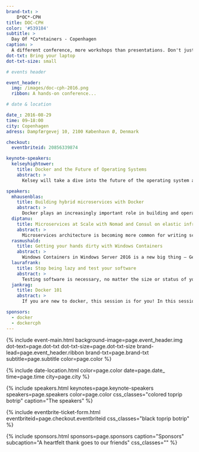 ```yaml
---
brand-txt: >
    D*OC*-CPH
title: DOC-CPH
color: '#539184'
subtitle: >
  Day Of *Co*ntainers - Copenhagen
caption: >
  A different conference, more workshops than presentations. Don't just listen - work and learn. Bring your laptop; we'll be hacking containers all day
dot-txt: Bring your laptop
dot-txt-size: small

# events header

event_header:
  img: /images/doc-cph-2016.png
  ribbon: A hands-on conference...

# date & location

date_: 2016-08-29
time: 09—18:00
city: Copenhagen
adress: Dampfærgevej 10, 2100 København Ø, Denmark

checkout:
  eventbriteid: 20856339874

keynote-speakers:
  kelseyhightower:
    title: Docker and the Future of Operating Systems
    abstract: >
      Kelsey will take a dive into the future of the operating system and how containers have the potential to destroy the Linux distro as we know it.

speakers:
  mhausenblas:
    title: Building hybrid microservices with Docker
    abstract: >
      Docker plays an increasingly important role in building and operating modern applications, both on-premises and in the cloud. In this introductory workshop, you will get an end-to-end understanding of Linux containers and how to operate and orchestrate them at scale. The course will teach you about the low-level concepts that make up Linux containers, how to deploy Docker containers, and how to orchestrate them using tools like Kubernetes and Mesos Marathon
  diptanu:
    title: Microservices at Scale with Nomad and Consul on elastic infrastructure
    abstract: >
      Microservices architecture is becoming more common for writing scalable modern services targeted for public and private clouds. However, the architecture brings in with itself a lot of challenges with respect to availability, reliable inter-process communication across services, deployment orchestration and operations. In this talk, I will go into how to design and run Microservices at scale on Docker and elastic infrastructure.
  rasmushald:
    title: Getting your hands dirty with Windows Containers
    abstract: >
      Windows Containers in Windows Server 2016 is a new big thing – Get a solid introduction to the upcoming Windows and Hyper-V Containers that will be part of the next release of Windows Server.
  laurafrank:
    title: Stop being lazy and test your software
    abstract: >
      Testing software is necessary, no matter the size or status of your company. Introducing Docker to your development workflow can help you write and run your testing frameworks more efficiently, so that you can always deliver your best product to your customers and there are no excuses for not writing tests anymore.
  jankrag:
    title: Docker 101
    abstract: >
      If you are new to docker, this session is for you! In this sessions you will learn all the basics of docker and its main components. We will go through the the concept of containers, writing your own docker files, connecting data volumes, and basic orchestration with compose and swarm. Bring your laptops!

sponsors:
  - docker
  - dockercph
---
```


{% include event-main.html
background-image=page.event_header.img
dot-text=page.dot-txt
dot-txt-size=page.dot-txt-size
brand-lead=page.event_header.ribbon
brand-txt=page.brand-txt
subtitle=page.subtitle
color=page.color %}

{% include date-location.html
color=page.color
date=page.date_
time=page.time
city=page.city %}

{% include speakers.html
keynotes=page.keynote-speakers
speakers=page.speakers
color=page.color
css_classes="colored toprip botrip"
caption="The speakers" %}

{% include eventbrite-ticket-form.html
eventbriteid=page.checkout.eventbriteid
css_classes="black toprip botrip" %}

{% include sponsors.html
sponsors=page.sponsors
caption="Sponsors"
subcaption="A heartfelt thank goes to our friends"
css_classes="" %}
